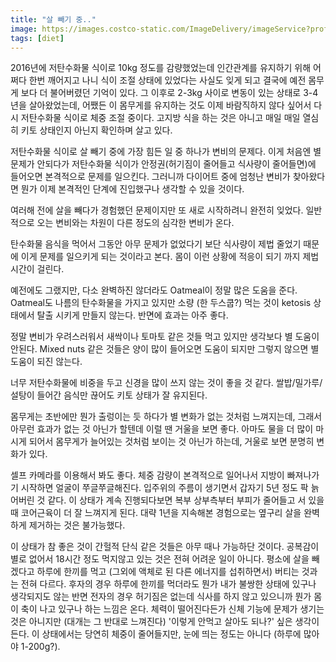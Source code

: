 ```yaml
---
title: "살 빼기 중.."
image: https://images.costco-static.com/ImageDelivery/imageService?profileId=12026540&itemId=446586-847&recipeName=680
tags: [diet]
---
```


2016년에 저탄수화물 식이로 10kg 정도를 감량했었는데 인간관계를 유지하기 위해 어쩌다 한번 깨어지고 나니 식이 조절 상태에 있었다는 사실도 잊게 되고 결국에 예전 몸무게 보다 더 불어버렸던 기억이 있다. 그 이후로 2-3kg 사이로 변동이 있는 상태로 3-4년을 살아왔었는데, 어쨌든 이 몸무게를 유지하는 것도 이제 바람직하지 않다 싶어서 다시 저탄수화물 식이로 체중 조절 중이다. 고지방 식을 하는 것은 아니고 매일 매일 열심히 키토 상태인지 아닌지 확인하며 살고 있다. 

저탄수화물 식이로 살 빼기 중에 가장 힘든 일 중 하나가 변비의 문제다. 이게 처음엔 별 문제가 안되다가 저탄수화물 식이가 안정권(허기짐이 줄어들고 식사량이 줄어들면)에 들어오면 본격적으로 문제를 일으킨다. 그러니까 다이어트 중에 엄청난 변비가 찾아왔다면 뭔가 이제 본격적인 단계에 진입했구나 생각할 수 있을 것이다. 

여러해 전에 살을 빼다가 경험했던 문제이지만 또 새로 시작하려니 완전히 잊었다. 일반적으로 오는 변비와는 차원이 다른 정도의 심각한 변비가 온다. 

탄수화물 음식을 먹어서 그동안 아무 문제가 없었다기 보단 식사량이 제법 줄었기 때문에 이게 문제를 일으키게 되는 것이라고 본다. 몸이 이런 상황에 적응이 되기 까지 제법 시간이 걸린다.  

예전에도 그랬지만, 다소 완벽하진 않더라도 Oatmeal이 정말 많은 도움을 준다. Oatmeal도 나름의 탄수화물을 가지고 있지만 소량 (한 두스쿱?) 먹는 것이 ketosis 상태에서 탈출 시키게 만들지 않는다. 반면에 효과는 아주 좋다. 

정말 변비가 우려스러워서 새싹이나 토마토 같은 것들 먹고 있지만 생각보다 별 도움이 안된다. Mixed nuts 같은 것들은 양이 많이 들어오면 도움이 되지만 그렇지 않으면 별 도움이 되진 않는다. 

너무 저탄수화물에 비중을 두고 신경을 많이 쓰지 않는 것이 좋을 것 같다. 쌀밥/밀가루/설탕이 들어간 음식만 끊어도 키토 상태가 잘 유지된다. 

몸무게는 초반에만 뭔가 출렁이는 듯 하다가 별 변화가 없는 것처럼 느껴지는데, 그래서 아무런 효과가 없는 것 아닌가 할텐데 이럴 땐 거울을 보면 좋다. 아마도 물을 더 많이 마시게 되어서 몸무게가 늘어있는 것처럼 보이는 것 아닌가 하는데, 거울로 보면 분명히 변화가 있다. 

셀프 카메라를 이용해서 봐도 좋다. 체중 감량이 본격적으로 일어나서 지방이 빠져나가기 시작하면 얼굴이 쭈글쭈글해진다. 입주위의 주름이 생기면서 갑자기 5년 정도 팍 늙어버린 것 같다. 이 상태가 계속 진행되다보면 복부 상부측부터 부피가 줄어들고 서 있을 때 코어근육이 더 잘 느껴지게 된다. 대략 1년을 지속해본 경험으로는 옆구리 살을 완벽하게 제거하는 것은 불가능했다. 

이 상태가 참 좋은 것이 간헐적 단식 같은 것들은 아무 때나 가능하단 것이다. 공복감이 별로 없어서 18시간 정도 먹지않고 있는 것은 전혀 어려운 일이 아니다. 평소에 살을 빼겠다고 하루에 한끼를 먹고 (그외에 액체로 된 다른 에너지를 섭취하면서) 버티는 것과는 전혀 다르다. 후자의 경우 하루에 한끼를 먹더라도 뭔가 내가 불쌍한 상태에 있구나 생각되지도 않는 반면 전자의 경우 허기짐은 없는데 식사를 하지 않고 있으니까 뭔가 몸이 축이 나고 있구나 하는 느낌은 온다. 체력이 떨어진다든가 신체 기능에 문제가 생기는 것은 아니지만 (대개는 그 반대로 느껴진다) '이렇게 안먹고 살아도 되나?' 싶은 생각이 든다. 이 상태에서는 당연히 체중이 줄어들지만, 눈에 띄는 정도는 아니다 (하루에 많아야 1-200g?).

